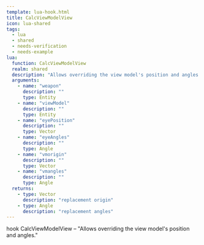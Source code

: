 ```yaml
---
template: lua-hook.html
title: CalcViewModelView
icon: lua-shared
tags:
  - lua
  - shared
  - needs-verification
  - needs-example
lua:
  function: CalcViewModelView
  realm: shared
  description: "Allows overriding the view model's position and angles."
  arguments:
    - name: "weapon"
      description: ""
      type: Entity
    - name: "viewModel"
      description: ""
      type: Entity
    - name: "eyePosition"
      description: ""
      type: Vector
    - name: "eyeAngles"
      description: ""
      type: Angle
    - name: "vmorigin"
      description: ""
      type: Vector
    - name: "vmangles"
      description: ""
      type: Angle
  returns:
    - type: Vector
      description: "replacement origin"
    - type: Angle
      description: "replacement angles"
---
```


<div class="lua__search__keywords">
hook CalcViewModelView &#x2013; "Allows overriding the view model's position and angles."
</div>
